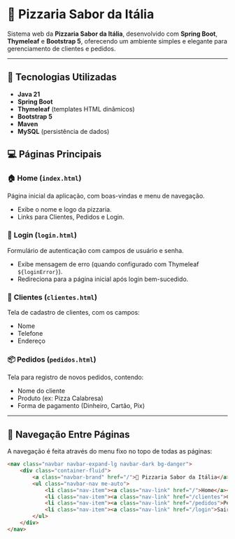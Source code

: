 # 🍕 Pizzaria Sabor da Itália

Sistema web da **Pizzaria Sabor da Itália**, desenvolvido com **Spring Boot**, **Thymeleaf** e **Bootstrap 5**, oferecendo um ambiente simples e elegante para gerenciamento de clientes e pedidos.

---

## 🚀 Tecnologias Utilizadas

- **Java 21**
- **Spring Boot**
- **Thymeleaf** (templates HTML dinâmicos)
- **Bootstrap 5**
- **Maven**
- **MySQL** (persistência de dados)
## 💻 Páginas Principais

### 🏠 **Home (`index.html`)**
Página inicial da aplicação, com boas-vindas e menu de navegação.

- Exibe o nome e logo da pizzaria.
- Links para Clientes, Pedidos e Login.

### 🔐 **Login (`login.html`)**
Formulário de autenticação com campos de usuário e senha.

- Exibe mensagem de erro (quando configurado com Thymeleaf `${loginError}`).
- Redireciona para a página inicial após login bem-sucedido.

### 👤 **Clientes (`clientes.html`)**
Tela de cadastro de clientes, com os campos:
- Nome
- Telefone
- Endereço

### 📦 **Pedidos (`pedidos.html`)**
Tela para registro de novos pedidos, contendo:
- Nome do cliente
- Produto (ex: Pizza Calabresa)
- Forma de pagamento (Dinheiro, Cartão, Pix)

---

## 🧩 Navegação Entre Páginas

A navegação é feita através do menu fixo no topo de todas as páginas:

```html
<nav class="navbar navbar-expand-lg navbar-dark bg-danger">
    <div class="container-fluid">
        <a class="navbar-brand" href="/">🍕 Pizzaria Sabor da Itália</a>
        <ul class="navbar-nav me-auto">
            <li class="nav-item"><a class="nav-link" href="/">Home</a></li>
            <li class="nav-item"><a class="nav-link" href="/clientes">Clientes</a></li>
            <li class="nav-item"><a class="nav-link" href="/pedidos">Pedidos</a></li>
            <li class="nav-item"><a class="nav-link" href="/login">Sair</a></li>
        </ul>
    </div>
</nav>

